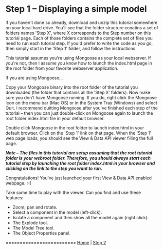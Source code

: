 <a name="Step1"></a>
# Step 1 &ndash; Displaying a simple model

If you haven't done so already, download and unzip this tutorial somewhere on your local hard drive. You'll see that the folder structure conatins a set of folders names 'Step X', where X corresponds to the Step number on this tutorial page. Each of those folders contains the complete set of files you need to run each tutorial step. If you'd prefer to write the code as you go, then simply start in the 'Step 1' folder, and follow the instructions.

This tutorial assumes you're using Mongoose as your local webserver. If you're not, then I assume you know how to launch the index.html page in the root folder from your favorite webserver application.

If you are using Mongoose...

Copy your Mongoose binary into the root folder of the tutorial you downloaded (the folder that contains all the 'Step X' folders). Now make sure you don't have Mongoose running. If you do, right click the Mongoose icon on the menu bar (Mac OS) or in the System Tray (Windows) and select Quit. I recommend quitting Mongoose after you've finished each step of the tutorial &ndash; then you can just double-click on Mongoose again to launch the root folder index.html file in your default browser.

Double click Mongoose in the root folder to launch index.html in your default browser. Click on the 'Step 1' link on that page. When the 'Step 1' web page loads, you should see the View & Data API viewer filling the full page.

***Note &ndash; The files in this tutorial are setup assuming that the root tutorial folder is your webroot folder. Therefore, you should always start each tutorial step by launching the root folder index.html in your browser and clicking on the link to the step you want to run.***

Congratulations! You've just launched your first View & Data API enabled webpage. :-)

Take some time to play with the viewer. Can you find and use these features:

* Zoom, pan and rotate.
* Select a component in the model (left-click).
* Isolate a component and then show all the model again (right click).
* The Explode tool.
* The Model Tree tool.
* The Object Properties panel.













=========================
[Home](README.md) | [Step 2](step-2.md)
